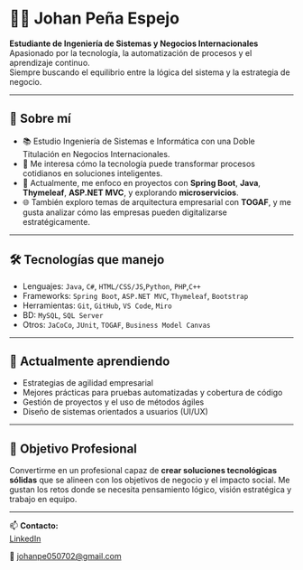 # 👨‍💻 Johan Peña Espejo

**Estudiante de Ingeniería de Sistemas y Negocios Internacionales**  
Apasionado por la tecnología, la automatización de procesos y el aprendizaje continuo.  
Siempre buscando el equilibrio entre la lógica del sistema y la estrategia de negocio.  

---

## 🚀 Sobre mí

- 📚 Estudio Ingeniería de Sistemas e Informática con una Doble Titulación en Negocios Internacionales.
- 🧠 Me interesa cómo la tecnología puede transformar procesos cotidianos en soluciones inteligentes.
- 🔧 Actualmente, me enfoco en proyectos con **Spring Boot**, **Java**, **Thymeleaf**, **ASP.NET MVC**, y explorando **microservicios**.
- 🌐 También exploro temas de arquitectura empresarial con **TOGAF**, y me gusta analizar cómo las empresas pueden digitalizarse estratégicamente.

---

## 🛠️ Tecnologías que manejo

- Lenguajes: `Java`, `C#`, `HTML/CSS/JS`,`Python`, `PHP`,`C++` 
- Frameworks: `Spring Boot`, `ASP.NET MVC`, `Thymeleaf`, `Bootstrap`
- Herramientas: `Git`, `GitHub`, `VS Code`, `Miro`
- BD: `MySQL`, `SQL Server`
- Otros: `JaCoCo`, `JUnit`, `TOGAF`, `Business Model Canvas`

---

## 🌱 Actualmente aprendiendo

- Estrategias de agilidad empresarial
- Mejores prácticas para pruebas automatizadas y cobertura de código
- Gestión de proyectos y el uso de métodos ágiles
- Diseño de sistemas orientados a usuarios (UI/UX)

---

## 🎯 Objetivo Profesional

Convertirme en un profesional capaz de **crear soluciones tecnológicas sólidas** que se alineen con los objetivos de negocio y el impacto social. Me gustan los retos donde se necesita pensamiento lógico, visión estratégica y trabajo en equipo.

---

📫 **Contacto:**  
[LinkedIn](www.linkedin.com/in/johan-pena-espejo) 

📧 johanpe050702@gmail.com 
